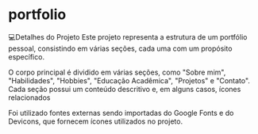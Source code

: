 # portfolio
💻Detalhes do Projeto
Este projeto representa a estrutura de um portfólio pessoal, consistindo em várias seções, cada uma com um propósito específico.

O corpo principal é dividido em várias seções, como "Sobre mim", "Habilidades", "Hobbies", "Educação Acadêmica", "Projetos" e "Contato". Cada seção possui um conteúdo descritivo e, em alguns casos, ícones relacionados

Foi utilizado fontes externas sendo importadas do Google Fonts e do Devicons, que fornecem ícones utilizados no projeto.
